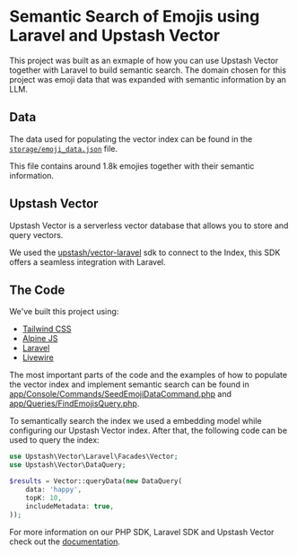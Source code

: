 # Semantic Search of Emojis using Laravel and Upstash Vector

This project was built as an exmaple of how you can use Upstash Vector together with Laravel to build semantic search. The domain chosen for this project was emoji data that was expanded with semantic information by an LLM.

## Data

The data used for populating the vector index can be found in the [`storage/emoji_data.json`](./storage/emoji_data.json) file.

This file contains around 1.8k emojies together with their semantic information.

## Upstash Vector

Upstash Vector is a serverless vector database that allows you to store and query vectors.

We used the [upstash/vector-laravel](https://github.com/upstash/vector-laravel) sdk to connect to the Index, this SDK offers a seamless integration with Laravel.

## The Code

We've built this project using:

-   [Tailwind CSS](https://tailwindcss.com/)
-   [Alpine JS](https://alpinejs.dev/)
-   [Laravel](https://laravel.com/)
-   [Livewire](https://livewire.laravel.com/)

The most important parts of the code and the examples of how to populate the vector index and implement semantic search can be found in [app/Console/Commands/SeedEmojiDataCommand.php](./app/Console/Commands/SeedEmojiDataCommand.php) and [app/Queries/FindEmojisQuery.php](./app/Queries/FindEmojisQuery.php).

To semantically search the index we used a embedding model while configuring our Upstash Vector index. After that, the following code can be used to query the index:

```php
use Upstash\Vector\Laravel\Facades\Vector;
use Upstash\Vector\DataQuery;

$results = Vector::queryData(new DataQuery(
    data: 'happy',
    topK: 10,
    includeMetadata: true,
));
```

For more information on our PHP SDK, Laravel SDK and Upstash Vector check out the [documentation](https://upstash.com/docs/vector/overall/getstarted).
